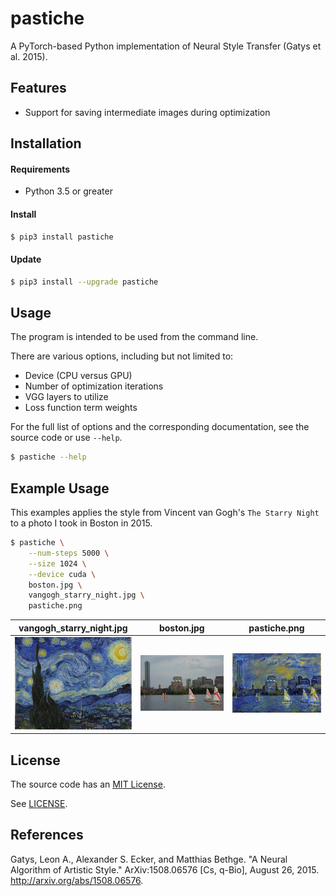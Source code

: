 pastiche
========

A PyTorch-based Python implementation of Neural Style Transfer (Gatys et al. 2015).

Features
--------

- Support for saving intermediate images during optimization

Installation
------------

#### Requirements

- Python 3.5 or greater

#### Install

```sh
$ pip3 install pastiche
```

#### Update

```sh
$ pip3 install --upgrade pastiche
```

Usage
-----

The program is intended to be used from the command line.

There are various options, including but not limited to:
- Device (CPU versus GPU)
- Number of optimization iterations
- VGG layers to utilize
- Loss function term weights

For the full list of options and the corresponding documentation, see the source code or use `--help`.

```sh
$ pastiche --help
```

Example Usage
-------------

This examples applies the style from Vincent van Gogh's `The Starry Night` to a photo I took in Boston
in 2015.

```sh
$ pastiche \
    --num-steps 5000 \
    --size 1024 \
    --device cuda \
    boston.jpg \
    vangogh_starry_night.jpg \
    pastiche.png
```

| vangogh_starry_night.jpg | boston.jpg  | pastiche.png |      
|:------------------------:|:-----------:|:------------:|
| <img src="https://github.com/dstein64/pastiche/blob/master/example/vangogh_starry_night.jpg?raw=true" width="200"/> | <img src="https://github.com/dstein64/pastiche/blob/master/example/boston.jpg?raw=true" width="200"/> | <img src="https://github.com/dstein64/pastiche/blob/master/example/pastiche.png?raw=true" width="200"/>

License
-------

The source code has an [MIT License](https://en.wikipedia.org/wiki/MIT_License).

See [LICENSE](https://github.com/dstein64/pastiche/blob/master/LICENSE).

References
----------

Gatys, Leon A., Alexander S. Ecker, and Matthias Bethge. "A Neural Algorithm of Artistic Style."
ArXiv:1508.06576 [Cs, q-Bio], August 26, 2015. http://arxiv.org/abs/1508.06576.
